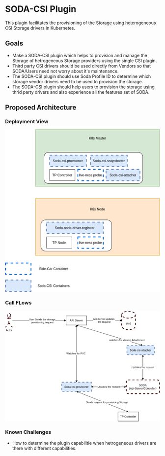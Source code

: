 # SODA-CSI Plugin

This plugin facilitates the provisioning of the Storage using heterogeneous CSI Storage drivers in Kubernetes.


## Goals
 - Make a SODA-CSI plugin which helps to provision and manage the Storage of hetrogeneous Storage providers using the single CSI plugin.
 - Third party CSI drivers should be used directly from Vendors so that SODA/Users need not worry about it's maintenance.
 - The SODA-CSI plugin should use Soda Profile ID to determine which storage vendor drivers need to be used to provision the storage.
 - The SODA-CSI plugin should help users to provision the storage using thrid party drivers and also experience all the features set of SODA.
 
 
 ## Proposed Architecture
 
 
 
 ### Deployment View
 ![](./Soda-CSI-Plugin-DeploymentView.png)
 
 ### Call FLows
 ![](./Soda-CSI-Plugin-CallFLow.png)
 
 ### Known Challenges
  - How to determine the plugin capabilitie when hetrogeneous drivers are there with different capabilities.
  
